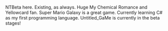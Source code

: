 NTBeta here. Existing, as always. Huge My Chemical Romance and Yellowcard fan. Super Mario Galaxy is a great game. Currently learning C# as my first programming language. Untitled_GaMe is currently in the beta stages!
